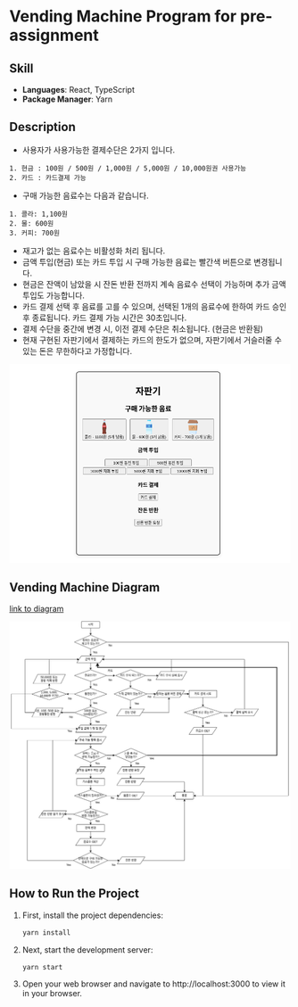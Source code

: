 # Vending Machine Program for pre-assignment

## Skill

- **Languages**: React, TypeScript
- **Package Manager**: Yarn

## Description
- 사용자가 사용가능한 결제수단은 2가지 입니다.
```
1. 현금 : 100원 / 500원 / 1,000원 / 5,000원 / 10,000원권 사용가능
2. 카드 : 카드결제 가능
```
- 구매 가능한 음료수는 다음과 같습니다.
```
1. 콜라: 1,100원
2. 물: 600원
3. 커피: 700원
```
- 재고가 없는 음료수는 비활성화 처리 됩니다.
- 금액 투입(현금) 또는 카드 투입 시 구매 가능한 음료는 빨간색 버튼으로 변경됩니다.
- 현금은 잔액이 남았을 시 잔돈 반환 전까지 계속 음료수 선택이 가능하며 추가 금액 투입도 가능합니다.
- 카드 결제 선택 후 음료를 고를 수 있으며, 선택된 1개의 음료수에 한하여 카드 승인 후 종료됩니다. 카드 결제 가능 시간은 30초입니다.
- 결제 수단을 중간에 변경 시, 이전 결제 수단은 취소됩니다. (현금은 반환됨)
- 현재 구현된 자판기에서 결제하는 카드의 한도가 없으며, 자판기에서 거슬러줄 수 있는 돈은 무한하다고 가정합니다.

![Alt text](/public/vending-machine-preview.png)

## Vending Machine Diagram

[link to diagram](https://drive.google.com/file/d/1soizfoBf_we-F8E4AoVc_0C3by9mhcj6/view?usp=sharing)


![Alt text](/public/vending-machine-diagram.png)

## How to Run the Project

1. First, install the project dependencies:

   ```bash
   yarn install
   ```

2. Next, start the development server:
   ```bash
   yarn start
   ```
3. Open your web browser and navigate to http://localhost:3000 to view it in your browser.
